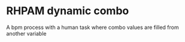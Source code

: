 # RHPAM dynamic combo

A bpm process with a human task where combo values are filled from another variable
